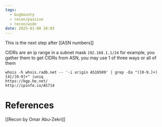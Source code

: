 ```yaml
---
tags:
  - bugbounty
  - recon/passive
  - recon/wide
date: 2025-01-08 16:03
---
```

This is the next step after [[ASN numbers]]

CIDRs are an ip range in a subnet mask `192.168.1.1/24` for example, you gather them 
to get CIDRs from ASN, you may use 1 of three ways or all of them
```
whois -h whois.radb.net -- '-i origin AS16509' | grep -Eo "([0-9.]+){4}/[0-9]+" |uniq
https://bgp.he.net/ 
http://ipinfo.io/AS714
```




# References
[[Recon by Omar Abu-Zekri]]